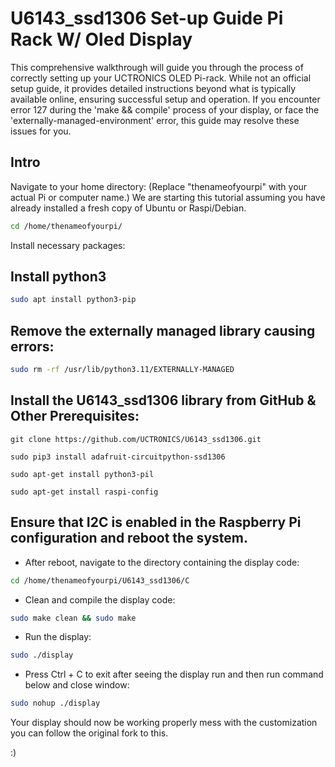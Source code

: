 # U6143_ssd1306 Set-up Guide Pi Rack W/ Oled Display
This comprehensive walkthrough will guide you through the process of correctly setting up your UCTRONICS OLED Pi-rack. While not an official setup guide, it provides detailed instructions beyond what is typically available online, ensuring successful setup and operation.
If you encounter error 127 during the 'make && compile' process of your display, or face the 'externally-managed-environment' error, this guide may resolve these issues for you.
## Intro
Navigate to your home directory:
(Replace "thenameofyourpi" with your actual Pi or computer name.)
We are starting this tutorial assuming you have already installed a fresh copy
of Ubuntu or Raspi/Debian.
```bash
cd /home/thenameofyourpi/
```
Install necessary packages:

##  Install python3 
```bash
sudo apt install python3-pip
```
## Remove the externally managed library causing errors: 
```bash
sudo rm -rf /usr/lib/python3.11/EXTERNALLY-MANAGED
```
## Install the U6143_ssd1306 library from GitHub & Other Prerequisites: 
```
git clone https://github.com/UCTRONICS/U6143_ssd1306.git
```
```
sudo pip3 install adafruit-circuitpython-ssd1306
```
```
sudo apt-get install python3-pil
```
```
sudo apt-get install raspi-config
```
## Ensure that I2C is enabled in the Raspberry Pi configuration and reboot the system.
- After reboot, navigate to the directory containing the display code: 
```bash
cd /home/thenameofyourpi/U6143_ssd1306/C
```
- Clean and compile the display code:
```bash
sudo make clean && sudo make
```
- Run the display:
```bash
sudo ./display
```
- Press Ctrl + C to exit after seeing the display run and then run command below and close window:
```bash
sudo nohup ./display
```

Your display should now be working properly mess with the customization you can follow the original fork to this.

:)





